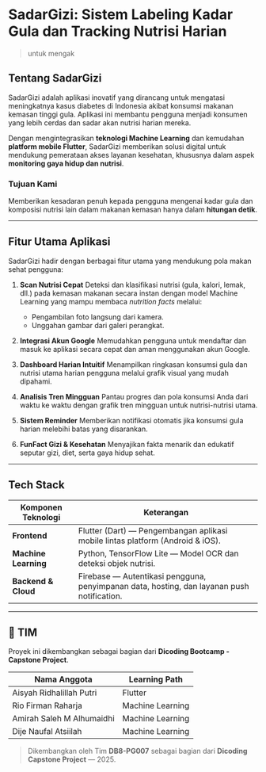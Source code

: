 # SadarGizi: Sistem Labeling Kadar Gula dan Tracking Nutrisi Harian

> untuk mengak

## Tentang SadarGizi

SadarGizi adalah aplikasi inovatif yang dirancang untuk mengatasi meningkatnya kasus diabetes di Indonesia akibat konsumsi makanan kemasan tinggi gula. Aplikasi ini membantu pengguna menjadi konsumen yang lebih cerdas dan sadar akan nutrisi harian mereka.

Dengan mengintegrasikan **teknologi Machine Learning** dan kemudahan **platform mobile Flutter**, SadarGizi memberikan solusi digital untuk mendukung pemerataan akses layanan kesehatan, khususnya dalam aspek **monitoring gaya hidup dan nutrisi**.

### Tujuan Kami

Memberikan kesadaran penuh kepada pengguna mengenai kadar gula dan komposisi nutrisi lain dalam makanan kemasan hanya dalam **hitungan detik**.

---

## Fitur Utama Aplikasi

SadarGizi hadir dengan berbagai fitur utama yang mendukung pola makan sehat pengguna:

1. **Scan Nutrisi Cepat**
   Deteksi dan klasifikasi nutrisi (gula, kalori, lemak, dll.) pada kemasan makanan secara instan dengan model Machine Learning yang mampu membaca *nutrition facts* melalui:

   * Pengambilan foto langsung dari kamera.
   * Unggahan gambar dari galeri perangkat.

2. **Integrasi Akun Google**
   Memudahkan pengguna untuk mendaftar dan masuk ke aplikasi secara cepat dan aman menggunakan akun Google.

3. **Dashboard Harian Intuitif**
   Menampilkan ringkasan konsumsi gula dan nutrisi utama harian pengguna melalui grafik visual yang mudah dipahami.

4. **Analisis Tren Mingguan**
   Pantau progres dan pola konsumsi Anda dari waktu ke waktu dengan grafik tren mingguan untuk nutrisi-nutrisi utama.

5. **Sistem Reminder**
   Memberikan notifikasi otomatis jika konsumsi gula harian melebihi batas yang disarankan.

6. **FunFact Gizi & Kesehatan**
   Menyajikan fakta menarik dan edukatif seputar gizi, diet, serta gaya hidup sehat.

---

## Tech Stack

| Komponen Teknologi   | Keterangan                                                                                 |
| -------------------- | ------------------------------------------------------------------------------------------ |
| **Frontend**         | Flutter (Dart) — Pengembangan aplikasi mobile lintas platform (Android & iOS).             |
| **Machine Learning** | Python, TensorFlow Lite — Model OCR dan deteksi objek nutrisi.                             |
| **Backend & Cloud**  | Firebase — Autentikasi pengguna, penyimpanan data, hosting, dan layanan push notification. |

---

## 👥 TIM

Proyek ini dikembangkan sebagai bagian dari **Dicoding Bootcamp - Capstone Project**.

| Nama Anggota              | Learning Path                             |
| ------------------------- | ----------------------------------------- |
| Aisyah Ridhalillah Putri  | Flutter                                   |
| Rio Firman Raharja        | Machine Learning                          |
| Amirah Saleh M Alhumaidhi | Machine Learning                          |
| Dije Naufal Atsiilah      | Machine Learning                          |

> Dikembangkan oleh Tim **DB8-PG007** sebagai bagian dari **Dicoding Capstone Project** — 2025.

